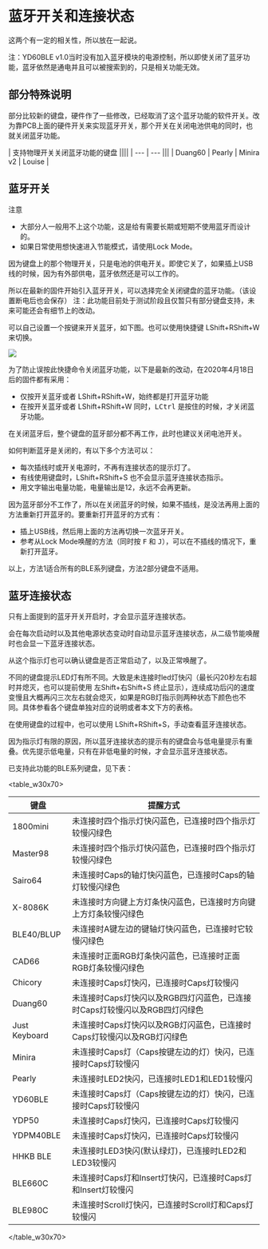 # 蓝牙开关和连接状态

这两个有一定的相关性，所以放在一起说。

注：YD60BLE v1.0当时没有加入蓝牙模块的电源控制，所以即使关闭了蓝牙功能，蓝牙依然是通电并且可以被搜索到的，只是相关功能无效。


## 部分特殊说明

部分比较新的键盘，硬件作了一些修改，已经取消了这个蓝牙功能的软件开关。改为靠PCB上面的硬件开关来实现蓝牙开关，那个开关在关闭电池供电的同时，也就关闭蓝牙功能。

| 支持物理开关关闭蓝牙功能的键盘 ||||
| --- | --- |||
| Duang60 | Pearly | Minira v2 | Louise |


## 蓝牙开关
<html><div class="attention">
<subtitle>注意</subtitle>
<ul><li>大部分人一般用不上这个功能，这是给有需要长期或短期不使用蓝牙而设计的。</li>
<li>如果日常使用想快速进入节能模式，请使用Lock Mode。</li><ul>
</div></html>

因为键盘上的那个物理开关，只是电池的供电开关。即使它关了，如果插上USB线的时候，因为有外部供电，蓝牙依然还是可以工作的。

所以在最新的固件开始引入蓝牙开关，可以选择完全关闭键盘的蓝牙功能。（该设置断电后也会保存）
  注：此功能目前处于测试阶段且仅暂只有部分键盘支持，未来可能还会有细节上的改动。

可以自己设置一个按键来开关蓝牙，如下图。也可以使用快捷键 <key>LShift+RShift+W</key> 来切换。

<div style="width: 550px">

![](/assets/conection_01.png?550)
</div>

为了防止误按此快捷命令关闭蓝牙功能，以下是最新的改动，在2020年4月18日后的固件都有采用：
  - 仅按开关蓝牙或者 <key>LShift+RShift+W</key>，始终都是打开蓝牙功能
  - 在按开关蓝牙或者 <key>LShift+RShift+W</key> 同时，<kbd>LCtrl</kbd> 是按住的时候，才关闭蓝牙功能。

在关闭蓝牙后，整个键盘的蓝牙部分都不再工作，此时也建议关闭电池开关。

如何判断蓝牙是关闭的，有以下多个方法可以：
  - 每次插线时或开关电源时，不再有连接状态的提示灯了。
  - 有线使用键盘时，<key>LShift+RShift+S</key> 也不会显示蓝牙连接状态指示。
  - 用文字输出电量功能，电量输出是12，永远不会再更新。

因为蓝牙部分不工作了，所以在关闭蓝牙的时候，如果不插线，是没法再用上面的方法重新打开蓝牙的。要重新打开蓝牙的方式有：
  - 插上USB线，然后用上面的方法再切换一次蓝牙开关。
  - 参考从Lock Mode唤醒的方法（同时按 <kbd>F</kbd> 和 <kbd>J</kbd>），可以在不插线的情况下，重新打开蓝牙。

以上，方法1适合所有的BLE系列键盘，方法2部分键盘不适用。


## 蓝牙连接状态

只有上面提到的蓝牙开关开启时，才会显示蓝牙连接状态。

会在每次启动时以及其他电源状态变动时自动显示蓝牙连接状态，从二级节能唤醒时也会显一下蓝牙连接状态。

从这个指示灯也可以确认键盘是否正常启动了，以及正常唤醒了。

不同的键盘提示LED灯有所不同。大致是未连接时led灯快闪（最长闪20秒左右超时并熄灭，也可以提前使用 <key>左Shift+右Shift+S</key> 终止显示），连续成功后闪的速度变慢且大概再闪三次左右就会熄灭，如果是RGB灯指示则两种状态下颜色也不同。具体参看各个键盘单独对应的说明或者本文下方的表格。

在使用键盘的过程中，也可以使用 <key>LShift+RShift+S</key>，手动查看蓝牙连接状态。

因为指示灯有限的原因，所以蓝牙连接状态的提示有的键盘会与低电量提示有重叠。优先提示低电量，只有在非低电量的时候，才会显示蓝牙连接状态。

已支持此功能的BLE系列键盘，见下表：

<table_w30x70>

| 键盘 | 提醒方式 |
| --- | ---- |
| 1800mini | 未连接时四个指示灯快闪蓝色，已连接时四个指示灯较慢闪绿色 |
| Master98 | 未连接时四个指示灯快闪蓝色，已连接时四个指示灯较慢闪绿色 |
| Sairo64 | 未连接时Caps的轴灯快闪蓝色，已连接时Caps的轴灯较慢闪绿色 |
| X-8086K | 未连接时方向键上方灯条快闪蓝色，已连接时方向键上方灯条较慢闪绿色 |
| BLE40/BLUP | 未连接时A键左边的键轴灯快闪蓝色，已连接时它较慢闪绿色 |
| CAD66 | 未连接时正面RGB灯条快闪蓝色，已连接时正面RGB灯条较慢闪绿色 |
| Chicory| 未连接时Caps灯快闪，已连接时Caps灯较慢闪 |
| Duang60| 未连接时Caps灯快闪以及RGB四灯闪蓝色，已连接时Caps灯较慢闪以及RGB四灯闪绿色 |
| Just Keyboard| 未连接时Caps灯快闪以及RGB灯闪蓝色，已连接时Caps灯较慢闪以及RGB灯闪绿色 |
| Minira | 未连接时Caps灯（Caps按键左边的灯）快闪，已连接时Caps灯较慢闪 |
| Pearly| 未连接时LED2快闪，已连接时LED1和LED1较慢闪 |
| YD60BLE | 未连接时Caps灯（Caps按键左边的灯）快闪，已连接时Caps灯较慢闪 |
| YDP50| 未连接时Caps灯快闪，已连接时Caps灯较慢闪 |
| YDPM40BLE| 未连接时Caps灯快闪，已连接时Caps灯较慢闪 |
| HHKB BLE | 未连接时LED3快闪(默认绿灯)，已连接时LED2和LED3较慢闪 |
| BLE660C | 未连接时Caps灯和Insert灯快闪，已连接时Caps灯和Insert灯较慢闪 |
| BLE980C | 未连接时Scroll灯快闪，已连接时Scroll灯和Caps灯较慢闪 |

</table_w30x70>

